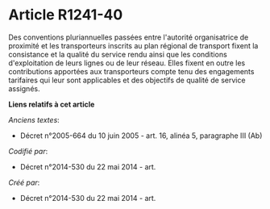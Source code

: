 # Article R1241-40

Des conventions pluriannuelles passées entre l'autorité organisatrice de proximité et les transporteurs inscrits au plan
régional de transport fixent la consistance et la qualité du service rendu ainsi que les conditions d'exploitation de leurs
lignes ou de leur réseau. Elles fixent en outre les contributions apportées aux transporteurs compte tenu des engagements
tarifaires qui leur sont applicables et des objectifs de qualité de service assignés.

**Liens relatifs à cet article**

_Anciens textes_:

  - Décret n°2005-664 du 10 juin 2005 - art. 16, alinéa 5, paragraphe III (Ab)

_Codifié par_:

  - Décret n°2014-530 du 22 mai 2014 - art.

_Créé par_:

  - Décret n°2014-530 du 22 mai 2014 - art.
